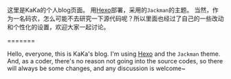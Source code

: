 这里是KaKa的个人blog页面。
用[Hexo](https://hexo.io)部署，采用的`Jackman`的主题。
当然，作为一名码农，怎么可能不去研究一下源代码呢？所以里面也经过了自己的一些改动和个性化的设置，欢迎大家一起讨论。

=======

Hello, everyone, this is KaKa's blog.
I'm using [Hexo](https://hexo.io/) and the `Jackman` theme.
And, as a coder, there's no reason not going into the source codes, so there will always be some changes, and any discussion is welcome~
